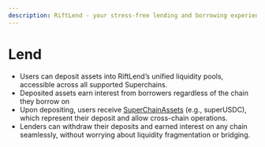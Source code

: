```yaml
---
description: RiftLend - your stress-free lending and borrowing experience
---
```


# Lend

* Users can deposit assets into RiftLend’s unified liquidity pools, accessible across all supported Superchains.
* Deposited assets earn interest from borrowers regardless of the chain they borrow on
* Upon depositing, users receive [SuperChainAssets](superchainassets.md) (e.g., superUSDC), which represent their deposit and allow cross-chain operations.
* Lenders can withdraw their deposits and earned interest on any chain seamlessly, without worrying about liquidity fragmentation or bridging.

